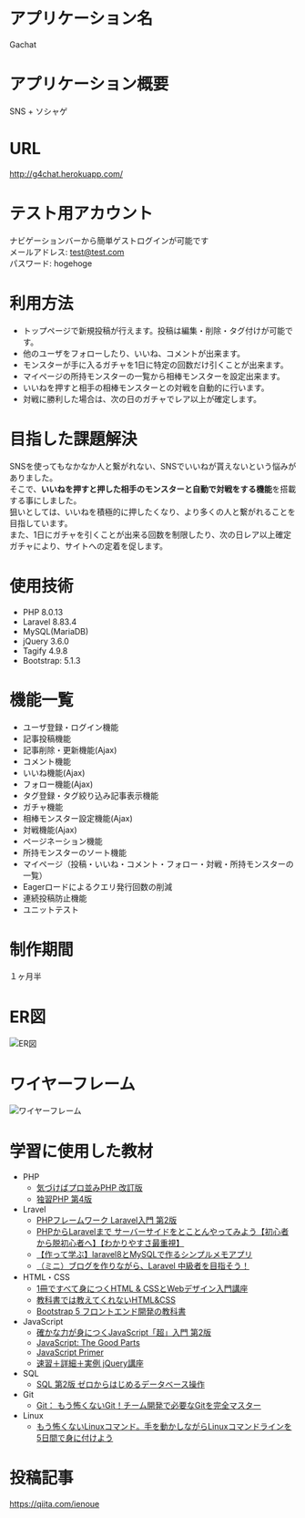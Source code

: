 # アプリケーション名

Gachat

# アプリケーション概要

SNS + ソシャゲ

# URL

<http://g4chat.herokuapp.com/>

# テスト用アカウント

ナビゲーションバーから簡単ゲストログインが可能です  
メールアドレス: test@test.com  
パスワード: hogehoge  

# 利用方法

* トップページで新規投稿が行えます。投稿は編集・削除・タグ付けが可能です。
* 他のユーザをフォローしたり、いいね、コメントが出来ます。
* モンスターが手に入るガチャを1日に特定の回数だけ引くことが出来ます。
* マイページの所持モンスターの一覧から相棒モンスターを設定出来ます。
* いいねを押すと相手の相棒モンスターとの対戦を自動的に行います。
* 対戦に勝利した場合は、次の日のガチャでレア以上が確定します。

# 目指した課題解決

SNSを使ってもなかなか人と繋がれない、SNSでいいねが貰えないという悩みがありました。  
そこで、**いいねを押すと押した相手のモンスターと自動で対戦をする機能**を搭載する事にしました。  
狙いとしては、いいねを積極的に押したくなり、より多くの人と繋がれることを目指しています。  
また、1日にガチャを引くことが出来る回数を制限したり、次の日レア以上確定ガチャにより、サイトへの定着を促します。

# 使用技術

* PHP 8.0.13
* Laravel 8.83.4
* MySQL(MariaDB)
* jQuery 3.6.0
* Tagify 4.9.8
* Bootstrap: 5.1.3

# 機能一覧

* ユーザ登録・ログイン機能
* 記事投稿機能
* 記事削除・更新機能(Ajax)
* コメント機能
* いいね機能(Ajax)
* フォロー機能(Ajax)
* タグ登録・タグ絞り込み記事表示機能
* ガチャ機能
* 相棒モンスター設定機能(Ajax)
* 対戦機能(Ajax)
* ページネーション機能
* 所持モンスターのソート機能
* マイページ（投稿・いいね・コメント・フォロー・対戦・所持モンスターの一覧）
* Eagerロードによるクエリ発行回数の削減
* 連続投稿防止機能
* ユニットテスト

# 制作期間

１ヶ月半

# ER図

![ER図](https://user-images.githubusercontent.com/39022092/165082933-92e933ff-e4f3-4eae-a5fa-27c0044d5260.png)


# ワイヤーフレーム

![ワイヤーフレーム](https://user-images.githubusercontent.com/39022092/163780744-cda0427f-8134-4351-a729-83e83f14897e.png)

# 学習に使用した教材

* PHP
  * [気づけばプロ並みPHP 改訂版](https://www.ric.co.jp/book/programming/detail/192)
  * [独習PHP 第4版](https://www.shoeisha.co.jp/book/detail/9784798168494)
* Lravel
  * [PHPフレームワーク Laravel入門 第2版](https://www.shuwasystem.co.jp/book/9784798060996.html)
  * [PHPからLaravelまで サーバーサイドをとことんやってみよう【初心者から脱初心者へ】【わかりやすさ最重視】](https://www.udemy.com/course/phpbeginnertolaravel/)
  * [【作って学ぶ】laravel8とMySQLで作るシンプルメモアプリ](https://www.udemy.com/course/laravel8mysql/)
  * [（ミニ）ブログを作りながら、Laravel 中級者を目指そう！](https://www.udemy.com/course/laravel-blog/)
* HTML・CSS
  * [1冊ですべて身につくHTML & CSSとWebデザイン入門講座](https://www.sbcr.jp/product/4797398892/)
  * [教科書では教えてくれないHTML&CSS](https://direct.gihyo.jp/view/item/000000001556)
  * [Bootstrap 5 フロントエンド開発の教科書](https://gihyo.jp/dp/ebook/2021/978-4-297-12491-5)
* JavaScript
  * [確かな力が身につくJavaScript「超」入門 第2版](https://www.sbcr.jp/product/4815601577/)
  * [JavaScript: The Good Parts](https://www.oreilly.co.jp/books/9784873113913/)
  * [JavaScript Primer](https://jsprimer.net/)
  * [速習＋詳細＋実例 jQuery講座](https://www.udemy.com/course/jquery-kouza/)
* SQL
  * [SQL 第2版 ゼロからはじめるデータベース操作](https://www.shoeisha.co.jp/book/detail/9784798144450)
* Git
  * [Git： もう怖くないGit！チーム開発で必要なGitを完全マスター](https://www.udemy.com/course/unscared_git/)
* Linux
  * [もう怖くないLinuxコマンド。手を動かしながらLinuxコマンドラインを5日間で身に付けよう](https://www.udemy.com/course/unscared_linux/)

# 投稿記事

https://qiita.com/ienoue